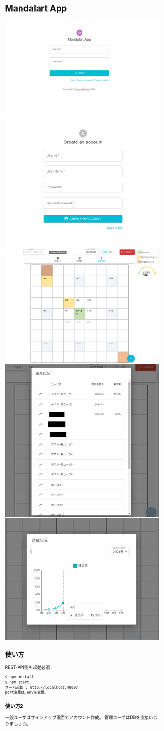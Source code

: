 # Mandalart App

![login](/images/login.png)
![signup](/images/signup.png)
![top](/images/top.png)
![acheivementlist](/images/acheivementlist.png)
![graph](/images/graph.png)

## 使い方

REST-API側も起動必須

```sh
$ npm install
$ npm start
サーバ起動 : http://localhost:4000/
port変更は.envを変更。
```

### 使い方2

一般ユーザはサインアップ画面でアカウント作成。
管理ユーザはDBを直接いじりましょう。

